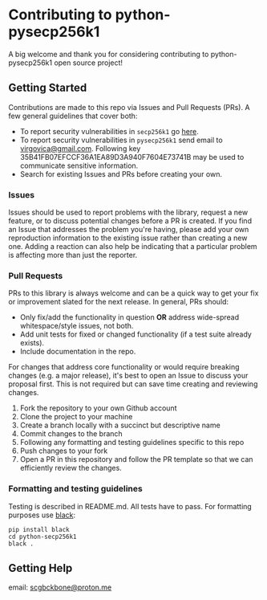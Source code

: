 # Contributing to python-pysecp256k1

A big welcome and thank you for considering contributing to python-pysecp256k1 open source project!

## Getting Started

Contributions are made to this repo via Issues and Pull Requests (PRs). A few general guidelines that cover both:

- To report security vulnerabilities in `secp256k1` go [here](https://github.com/bitcoin-core/secp256k1/blob/master/SECURITY.md).
- To report security vulnerabilities in `pysecp256k1` send email to virgovica@gmail.com. Following key 35B41FB07EFCCF36A1EA89D3A940F7604E73741B may be used to communicate sensitive information. 
- Search for existing Issues and PRs before creating your own.

### Issues

Issues should be used to report problems with the library, request a new feature, or to discuss potential changes before a PR is created.
If you find an Issue that addresses the problem you're having, please add your own reproduction information to the existing issue rather than creating a new one. 
Adding a reaction can also help be indicating that a particular problem is affecting more than just the reporter.

### Pull Requests

PRs to this library is always welcome and can be a quick way to get your fix or improvement slated for the next release. In general, PRs should:

- Only fix/add the functionality in question **OR** address wide-spread whitespace/style issues, not both.
- Add unit tests for fixed or changed functionality (if a test suite already exists).
- Include documentation in the repo.

For changes that address core functionality or would require breaking changes (e.g. a major release), it's best to open an Issue to discuss your proposal first. This is not required but can save time creating and reviewing changes.

1. Fork the repository to your own Github account
2. Clone the project to your machine
3. Create a branch locally with a succinct but descriptive name
4. Commit changes to the branch
5. Following any formatting and testing guidelines specific to this repo
6. Push changes to your fork
7. Open a PR in this repository and follow the PR template so that we can efficiently review the changes.

### Formatting and testing guidelines
Testing is described in README.md. All tests have to pass. For formatting purposes use [black](https://github.com/psf/black):
```shell
pip install black
cd python-secp256k1
black .
```

## Getting Help
email: scgbckbone@proton.me
